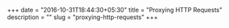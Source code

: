 +++
date = "2016-10-31T18:44:30+05:30"
title = "Proxying HTTP Requests"
description = ""
slug = "proxying-http-requests"
+++
